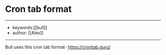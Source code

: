 # Cron tab format
---
- keywords:[[bull]]
- author: [[Alex]]
---
Bull uses this cron tab format- https://crontab.guru/
